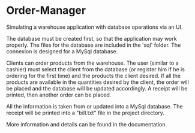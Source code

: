 # Order-Manager
Simulating a warehouse application with database operations via an UI.

The database must be created first, so that the application may work properly. The files for the database are included in the 'sql' folder. The connexion
is designed for a MySql database.

Clients can order products from the warehouse. The user (similar to a cashier) must select the client from the database (or register him if he is ordering for the first time) and the products the client desired. If all the products are available in the quantities desired by the client, the order will be placed and the database will be updated accordingly. A receipt will be printed, then another order can be placed.

All the information is taken from or updated into a MySql database. The receipt will be printed into a "bill.txt" file in the project directory.

More information and details can be found in the documentation.

